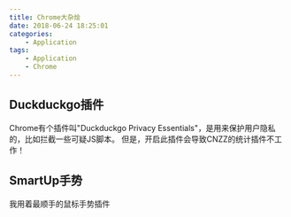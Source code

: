 ```yaml
---
title: Chrome大杂烩
date: 2018-06-24 18:25:01
categories:
    - Application
tags:
    - Application
    - Chrome
---
```


## Duckduckgo插件

Chrome有个插件叫"Duckduckgo Privacy Essentials"，是用来保护用户隐私的，比如拦截一些可疑JS脚本。
但是，开启此插件会导致CNZZ的统计插件不工作！

## SmartUp手势

我用着最顺手的鼠标手势插件
